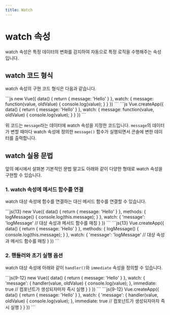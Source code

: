 ```yaml
---
title: Watch
---
```


# watch 속성

watch 속성은 특정 데이터의 변화를 감지하여 자동으로 특정 로직을 수행해주는 속성입니다.

## watch 코드 형식

watch 속성의 구현 코드 형식은 다음과 같습니다.

<code-group>
<code-block title="Vue 2">
```js
new Vue({
  data() {
    return {
      message: 'Hello'
    }
  },
  watch: {
    message: function(value, oldValue) {
      console.log(value);
    }
  }
})
```
</code-block>

<code-block title="Vue 3">
```js
Vue.createApp({
  data() {
    return {
      message: 'Hello'
    }
  },
  watch: {
    message: function(value, oldValue) {
      console.log(value);
    }
  }
})
```
</code-block>
</code-group>

위 코드는 `message`라는 데이터에 watch 속성을 지정한 코드입니다. `message`의 데이터가 변할 때마다 watch 속성에 정의한 `message()` 함수가 실행되면서 콘솔에 변한 데이터를 출력합니다.

## watch 실용 문법

앞의 예시에서 살펴본 기본적인 문법 말고도 아래와 같이 다양한 형태로 watch 속성을 구현할 수 있습니다.

### 1. watch 속성에 메서드 함수를 연결

watch 대상 속성에 함수를 연결하는 대신 메서드 함수를 연결할 수 있습니다.

<code-group>
<code-block title="Vue 2">
```js{13}
new Vue({
  data() {
    return {
      message: 'Hello'
    }
  },
  methods: {
    logMessage() {
      console.log(this.message);
    }
  },
  watch: {
    'message': 'logMessage' // 대상 속성과 메서드 함수를 매칭
  }
})
```
</code-block>

<code-block title="Vue 3">
```js{13}
Vue.createApp({
  data() {
    return {
      message: 'Hello'
    }
  },
  methods: {
    logMessage() {
      console.log(this.message);
    }
  },
  watch: {
    'message': 'logMessage' // 대상 속성과 메서드 함수를 매칭
  }
})
```
</code-block>
</code-group>

### 2. 핸들러와 초기 실행 옵션

watch 대상 속성에 아래와 같이 `handler()`와 `immediate` 속성을 정의할 수 있습니다.

<code-group>
<code-block title="Vue 2">
```js{9-12}
new Vue({
  data() {
    return {
      message: 'Hello'
    }
  },
  watch: {
    'message': {
      handler(value, oldValue) {
        console.log(value);
      },
      immediate: true // 컴포넌트가 생성되자마자 즉시 실행
    }
  }
})
```
</code-block>

<code-block title="Vue 3">
```js{9-12}
Vue.createApp({
  data() {
    return {
      message: 'Hello'
    }
  },
  watch: {
    'message': {
      handler(value, oldValue) {
        console.log(value);
      },
      immediate: true // 컴포넌트가 생성되자마자 즉시 실행
    }
  }
})
```
</code-block>
</code-group>
